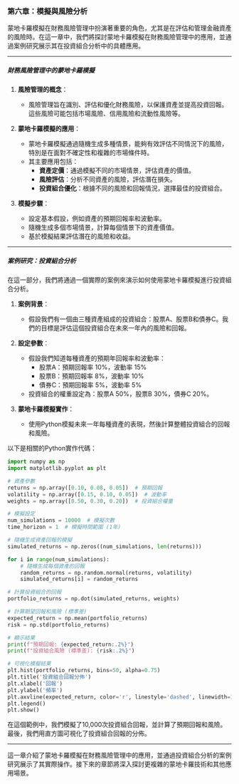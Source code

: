 ### 第六章：模擬與風險分析

蒙地卡羅模擬在財務風險管理中扮演著重要的角色，尤其是在評估和管理金融資產的風險時。在這一章中，我們將探討蒙地卡羅模擬在財務風險管理中的應用，並通過案例研究展示其在投資組合分析中的具體應用。

---

##### 財務風險管理中的蒙地卡羅模擬

1. **風險管理的概念**：
   - 風險管理旨在識別、評估和優化財務風險，以保護資產並提高投資回報。這些風險可能包括市場風險、信用風險和流動性風險等。

2. **蒙地卡羅模擬的應用**：
   - 蒙地卡羅模擬通過隨機生成多種情景，能夠有效評估不同情況下的風險，特別是在面對不確定性和複雜的市場條件時。
   - 其主要應用包括：
     - **資產定價**：通過模擬不同的市場情景，評估資產的價值。
     - **風險評估**：分析不同資產的風險，評估潛在損失。
     - **投資組合優化**：根據不同的風險和回報情況，選擇最佳的投資組合。

3. **模擬步驟**：
   - 設定基本假設，例如資產的預期回報率和波動率。
   - 隨機生成多個市場情景，計算每個情景下的資產價值。
   - 基於模擬結果評估潛在的風險和收益。

---

##### 案例研究：投資組合分析

在這一部分，我們將通過一個實際的案例來演示如何使用蒙地卡羅模擬進行投資組合分析。

1. **案例背景**：
   - 假設我們有一個由三種資產組成的投資組合：股票A、股票B和債券C。我們的目標是評估這個投資組合在未來一年內的風險和回報。

2. **設定參數**：
   - 假設我們知道每種資產的預期年回報率和波動率：
     - 股票A：預期回報率 10%，波動率 15%
     - 股票B：預期回報率 8%，波動率 10%
     - 債券C：預期回報率 5%，波動率 5%
   - 投資組合的權重設定為：股票A 50%，股票B 30%，債券C 20%。

3. **蒙地卡羅模擬實作**：
   - 使用Python模擬未來一年每種資產的表現，然後計算整體投資組合的回報和風險。

以下是相關的Python實作代碼：

```python
import numpy as np
import matplotlib.pyplot as plt

# 資產參數
returns = np.array([0.10, 0.08, 0.05])  # 預期回報
volatility = np.array([0.15, 0.10, 0.05])  # 波動率
weights = np.array([0.50, 0.30, 0.20])  # 投資組合權重

# 模擬設定
num_simulations = 10000  # 模擬次數
time_horizon = 1  # 模擬時間範圍 (1年)

# 隨機生成資產回報的模擬
simulated_returns = np.zeros((num_simulations, len(returns)))

for i in range(num_simulations):
    # 隨機生成每個資產的回報
    random_returns = np.random.normal(returns, volatility)
    simulated_returns[i] = random_returns

# 計算投資組合的回報
portfolio_returns = np.dot(simulated_returns, weights)

# 計算期望回報和風險 (標準差)
expected_return = np.mean(portfolio_returns)
risk = np.std(portfolio_returns)

# 顯示結果
print(f"預期回報: {expected_return:.2%}")
print(f"投資組合風險 (標準差): {risk:.2%}")

# 可視化模擬結果
plt.hist(portfolio_returns, bins=50, alpha=0.75)
plt.title('投資組合回報分佈')
plt.xlabel('回報')
plt.ylabel('頻率')
plt.axvline(expected_return, color='r', linestyle='dashed', linewidth=1, label='預期回報')
plt.legend()
plt.show()
```

在這個範例中，我們模擬了10,000次投資組合回報，並計算了預期回報和風險。最後，我們用直方圖可視化了投資組合回報的分佈。

---

這一章介紹了蒙地卡羅模擬在財務風險管理中的應用，並通過投資組合分析的案例研究展示了其實際操作。接下來的章節將深入探討更複雜的蒙地卡羅技術和其他應用場景。